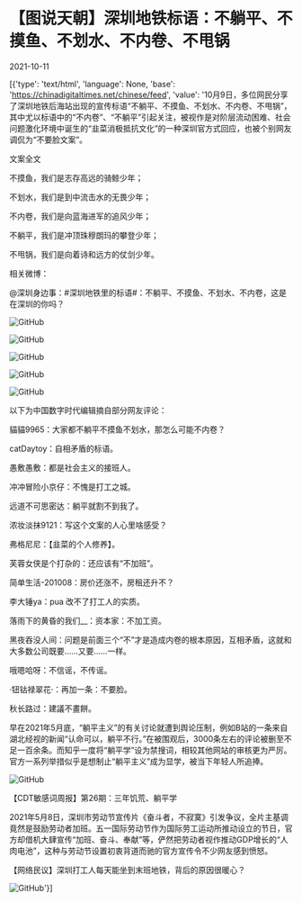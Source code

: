 # 【图说天朝】深圳地铁标语：不躺平、不摸鱼、不划水、不内卷、不甩锅

2021-10-11

[{'type': 'text/html', 'language': None, 'base': 'https://chinadigitaltimes.net/chinese/feed', 'value': '10月9日，多位网民分享了深圳地铁后海站出现的宣传标语“不躺平、不摸鱼、不划水、不内卷、不甩锅”，其中尤以标语中的“不内卷”、“不躺平”引起关注，被视作是对阶层流动困难、社会问题激化环境中诞生的“韭菜消极抵抗文化”的一种深圳官方式回应，也被个别网友调侃为“不要脸文案”。

文案全文



不摸鱼，我们是志存高远的骑鲸少年；

不划水，我们是到中流击水的无畏少年；

不内卷，我们是向蓝海进军的追风少年；

不躺平，我们是冲顶珠穆朗玛的攀登少年；

不甩锅，我们是向着诗和远方的仗剑少年。



相关微博：



@深圳身边事：#深圳地铁里的标语#：不躺平、不摸鱼、不划水、不内卷，这是在深圳的你吗？

![GitHub](https://chinadigitaltimes.net/chinese/files/2021/10/image-1633951282202.png)

![GitHub](https://chinadigitaltimes.net/chinese/files/2021/10/image-1633951441606.png)

![GitHub](https://chinadigitaltimes.net/chinese/files/2021/10/image-1633951462438.png)

![GitHub](https://chinadigitaltimes.net/chinese/files/2021/10/image-1633951489526.png)

![GitHub](https://chinadigitaltimes.net/chinese/files/2021/10/image-1633951657894.png)



以下为中国数字时代编辑摘自部分网友评论：



貓貓9965：大家都不躺平不摸鱼不划水，那怎么可能不内卷？

catDaytoy：自相矛盾的标语。

愚敷愚敷：都是社会主义的接班人。

冲冲冒险小京仔：不愧是打工之城。

远道不可思密达：躺平就割不到我了。

浓妆淡抹9121：写这个文案的人心里啥感受？

弗格尼尼：【韭菜的个人修养】。

芙蓉女侠是个打杂的：还应该有“不加班”。

简单生活-201008：房价还涨不，房租还升不？

李大锤ya：pua 改不了打工人的实质。

落雨下的黄昏的我们__：资本家：不加工资。

黑夜吞没人间：问题是前面三个“不”才是造成内卷的根本原因，互相矛盾，这就和大多数公司既要……又要……一样。

哦嗯哈呀：不信谣，不传谣。

·钮钴禄翠花·：再加一条：不要脸。

秋长路过：建議不畫餅。



早在2021年5月底，“躺平主义”的有关讨论就遭到舆论压制，例如B站的一条来自湖北经视的新闻“认命可以，躺平不行。”在被围观后，3000条左右的评论被删至不足一百余条。而知乎一度将“躺平学”设为禁搜词，相较其他网站的审核更为严厉。官方一系列举措似乎是想制止“躺平主义”成为显学，被当下年轻人所追捧。

![GitHub](https://chinadigitaltimes.net/chinese/files/2021/05/B%E7%AB%99%E8%BA%BA%E5%B9%B3%E4%B8%8D%E8%A1%8C%E6%B8%85%E7%90%86%E5%BC%B9%E5%B9%95%E8%AF%84%E8%AE%BA-1024x794.png)



【CDT敏感词周报】第26期：三年饥荒、躺平学



2021年5月8日，深圳市劳动节宣传片《奋斗者，不寂寞》引发争议，全片主基调竟然是鼓励劳动者加班。五一国际劳动节作为国际劳工运动所推动设立的节日，官方却借机大肆宣传“加班、奋斗、奉献”等，俨然把劳动者视作推动GDP增长的“人肉电池”，这种与劳动节设置初衷背道而驰的官方宣传令不少网友感到愤怒。



【网络民议】深圳打工人每天能坐到末班地铁，背后的原因很暖心？



![GitHub](https://chinadigitaltimes.net/chinese/files/2021/05/image-1620628371077.png)'}]